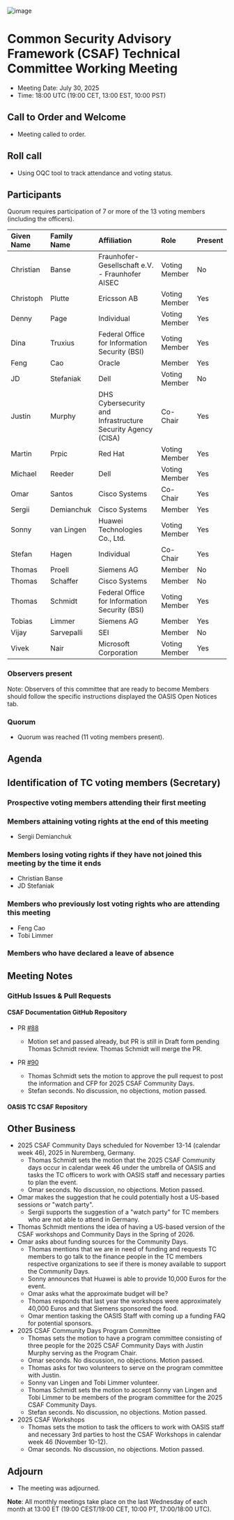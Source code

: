 ![image](https://user-images.githubusercontent.com/1690898/139102180-5c1e2583-14f1-4f58-ab2b-9e3807ed529c.png)

# Common Security Advisory Framework (CSAF) Technical Committee Working Meeting

- Meeting Date: July 30, 2025
- Time: 18:00 UTC (19:00 CET, 13:00 EST, 10:00 PST)

## Call to Order and Welcome

- Meeting called to order.

## Roll call

- Using OQC tool to track attendance and voting status.

## Participants

Quorum requires participation of 7 or more of the 13 voting members (including the officers).

| Given Name | Family Name | Affiliation                                                 | Role          | Present |
|:-----------|:------------|:------------------------------------------------------------|:--------------|:--------|
| Christian  | Banse       | Fraunhofer-Gesellschaft e.V. - Fraunhofer AISEC             | Voting Member | No      |
| Christoph  | Plutte      | Ericsson AB                                                 | Voting Member | Yes     |
| Denny      | Page        | Individual                                                  | Voting Member | Yes     |
| Dina       | Truxius     | Federal Office for Information Security (BSI)               | Voting Member | Yes     |
| Feng       | Cao         | Oracle                                                      | Member        | Yes     |
| JD         | Stefaniak   | Dell                                                        | Voting Member | No      |
| Justin     | Murphy      | DHS Cybersecurity and Infrastructure Security Agency (CISA) | Co-Chair      | Yes     |
| Martin     | Prpic       | Red Hat                                                     | Voting Member | Yes     |
| Michael    | Reeder      | Dell                                                        | Voting Member | Yes     |
| Omar       | Santos      | Cisco Systems                                               | Co-Chair      | Yes     |
| Sergii     | Demianchuk  | Cisco Systems                                               | Member        | Yes     |
| Sonny      | van Lingen  | Huawei Technologies Co., Ltd.                               | Voting Member | Yes     |
| Stefan     | Hagen       | Individual                                                  | Co-Chair      | Yes     |
| Thomas     | Proell      | Siemens AG                                                  | Member        | No      |
| Thomas     | Schaffer    | Cisco Systems                                               | Member        | No      |
| Thomas     | Schmidt     | Federal Office for Information Security (BSI)               | Voting Member | Yes     |
| Tobias     | Limmer      | Siemens AG                                                  | Member        | Yes     |
| Vijay      | Sarvepalli  | SEI                                                         | Member        | No      |
| Vivek      | Nair        | Microsoft Corporation                                       | Voting Member | Yes     |

### Observers present

Note: Observers of this committee that are ready to become Members should follow the specific instructions displayed the OASIS Open Notices tab.

### Quorum

- Quorum was reached (11 voting members present).

## Agenda

## Identification of TC voting members (Secretary)

### Prospective voting members attending their first meeting

### Members attaining voting rights at the end of this meeting

- Sergii Demianchuk

### Members losing voting rights if they have not joined this meeting by the time it ends

- Christian Banse
- JD Stefaniak

### Members who previously lost voting rights who are attending this meeting

- Feng Cao
- Tobi Limmer

### Members who have declared a leave of absence

## Meeting Notes

### GitHub Issues & Pull Requests

#### CSAF Documentation GitHub Repository

- PR [#88](https://github.com/oasis-open/csaf-documentation/pull/88)
  - Motion set and passed already, but PR is still in Draft form pending Thomas Schmidt review. Thomas Schmidt will merge the PR.

- PR [#90](https://github.com/oasis-open/csaf-documentation/pull/90)
  - Thomas Schmidt sets the motion to approve the pull request to post the information and CFP for 2025 CSAF Community Days.
  - Stefan seconds. No discussion, no objections, motion passed.

#### OASIS TC CSAF Repository

## Other Business

- 2025 CSAF Community Days scheduled for November 13-14 (calendar week 46), 2025 in Nuremberg, Germany.
  - Thomas Schmidt sets the motion that the 2025 CSAF Community days occur in calendar week 46 under the umbrella of OASIS and tasks the TC officers to work with OASIS staff and necessary parties to plan the event.
  - Omar seconds. No discussion, no objections. Motion passed.
- Omar makes the suggestion that he could potentially host a US-based sessions or "watch party".
  - Sergii supports the suggestion of a "watch party" for TC members who are not able to attend in Germany.
- Thomas Schmidt mentions the idea of having a US-based version of the CSAF workshops and Community Days in the Spring of 2026.
- Omar asks about funding sources for the Community Days.
  - Thomas mentions that we are in need of funding and requests TC members to go talk to the finance people in the TC members respective organizations to see if there is money available to support the Community Days.
  - Sonny announces that Huawei is able to provide 10,000 Euros for the event.
  - Omar asks what the approximate budget will be?
  - Thomas responds that last year the workshops were approximately 40,000 Euros and that Siemens sponsored the food.
  - Omar mention tasking the OASIS Staff with coming up a funding FAQ for potential sponsors.
- 2025 CSAF Community Days Program Committee
  - Thomas sets the motion to have a program committee consisting of three people for the 2025 CSAF Community Days with Justin Murphy serving as the Program Chair.
  - Omar seconds. No discussion, no objections. Motion passed.
  - Thomas asks for two volunteers to serve on the program committee with Justin.
  - Sonny van Lingen and Tobi Limmer volunteer.
  - Thomas Schmidt sets the motion to accept Sonny van Lingen and Tobi Limmer to be members of the program committee for the 2025 CSAF Community Days.
  - Stefan seconds. No discussion, no objections. Motion passed.
- 2025 CSAF Workshops
  - Thomas sets the motion to task the officers to work with OASIS staff and necessary 3rd parties to host the CSAF Workshops in calendar week 46 (November 10-12).
  - Omar seconds. No discussion, no objections. Motion passed.

## Adjourn

- The meeting was adjourned.

**Note**: All monthly meetings take place on the last Wednesday of each month at 13:00 ET (19:00 CEST/19:00 CET, 10:00 PT, 17:00/18:00 UTC).
